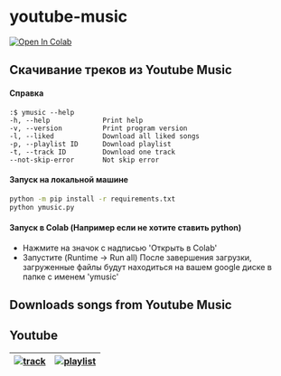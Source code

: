 # youtube-music

[![Open In Colab](https://colab.research.google.com/assets/colab-badge.svg)](https://colab.research.google.com/github/alex2844/youtube-music/blob/master/ymusic.ipynb 'Open In Colab')

## Скачивание треков из Youtube Music

#### Справка
```
:$ ymusic --help
-h, --help             Print help
-v, --version          Print program version
-l, --liked            Download all liked songs
-p, --playlist ID      Download playlist
-t, --track ID         Download one track
--not-skip-error       Not skip error
```

#### Запуск на локальной машине
```bash
python -m pip install -r requirements.txt
python ymusic.py
```

#### Запуск в Colab (Например если не хотите ставить python)
* Нажмите на значок с надписью 'Открыть в Colab'
* Запустите (Runtime -> Run all)
После завершения загрузки, загруженные файлы будут находиться на вашем google диске в папке с именем 'ymusic'

## Downloads songs from Youtube Music

## Youtube
| [![track][track_img]][track_url] | [![playlist][playlist_img]][playlist_url]
| --- | ---

[track_img]: https://img.youtube.com/vi/k6GZlTG5RFI/0.jpg "Скачивание треков из Youtube Music в google drive"
[track_url]: https://youtu.be/k6GZlTG5RFI
[playlist_img]: https://img.youtube.com/vi/L02LzD5rAXg/0.jpg "Скачивание плейлистов из Youtube Music в google drive"
[playlist_url]: https://youtu.be/L02LzD5rAXg
